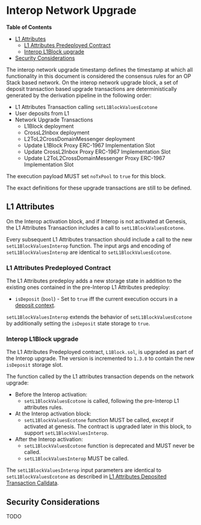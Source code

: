 # Interop Network Upgrade

<!-- START doctoc generated TOC please keep comment here to allow auto update -->
<!-- DON'T EDIT THIS SECTION, INSTEAD RE-RUN doctoc TO UPDATE -->
**Table of Contents**

- [L1 Attributes](#l1-attributes)
  - [L1 Attributes Predeployed Contract](#l1-attributes-predeployed-contract)
  - [Interop L1Block upgrade](#interop-l1block-upgrade)
- [Security Considerations](#security-considerations)

<!-- END doctoc generated TOC please keep comment here to allow auto update -->

The interop network upgrade timestamp defines the timestamp at which all functionality in this document is considered
the consensus rules for an OP Stack based network. On the interop network upgrade block, a set of deposit transaction
based upgrade transactions are deterministically generated by the derivation pipeline in the following order:

- L1 Attributes Transaction calling `setL1BlockValuesEcotone`
- User deposits from L1
- Network Upgrade Transactions
  - L1Block deployment
  - CrossL2Inbox deployment
  - L2ToL2CrossDomainMessenger deployment
  - Update L1Block Proxy ERC-1967 Implementation Slot
  - Update CrossL2Inbox Proxy ERC-1967 Implementation Slot
  - Update L2ToL2CrossDomainMessenger Proxy ERC-1967 Implementation Slot

The execution payload MUST set `noTxPool` to `true` for this block.

The exact definitions for these upgrade transactions are still to be defined.

## L1 Attributes

On the Interop activation block, and if Interop is not activated at Genesis,
the L1 Attributes Transaction includes a call to `setL1BlockValuesEcotone`.

Every subsequent L1 Attributes transaction should include a call to the new `setL1BlockValuesInterop` function.
The input args and encoding of `setL1BlockValuesInterop` are identical to `setL1BlockValuesEcotone`.

### L1 Attributes Predeployed Contract

The L1 Attributes predeploy adds a new storage state in addition to the existing ones contained in the
pre-Interop L1 Attributes predeploy:

- `isDeposit` (`bool`) - Set to `true` iff the current execution occurs in a [deposit context](./derivation.md#deposit-context).

`setL1BlockValuesInterop` extends the behavior of `setL1BlockValuesEcotone` by additionally setting the
`isDeposit` state storage to `true`.

### Interop L1Block upgrade

The L1 Attributes Predeployed contract, `L1Block.sol`, is upgraded as part of the Interop upgrade.
The version is incremented to `1.3.0` to contain the new `isDeposit` storage slot.

The function called by the L1 attributes transaction depends on the network upgrade:

- Before the Interop activation:
  - `setL1BlockValuesEcotone` is called, following the pre-Interop L1 attributes rules.
- At the Interop activation block:
  - `setL1BlockValuesEcotone` function MUST be called, except if activated at genesis.
    The contract is upgraded later in this block, to support `setL1BlockValuesInterop`.
- After the Interop activation:
  - `setL1BlockValuesEcotone` function is deprecated and MUST never be called.
  - `setL1BlockValuesInterop` MUST be called.

The `setL1BlockValuesInterop` input parameters are identical to `setL1BlockValuesEcotone` as described in
[L1 Attributes Deposited Transaction Calldata](/specs/protocol/ecotone/l1-attributes.md#l1-attributes-deposited-transaction-calldata).

## Security Considerations

TODO
